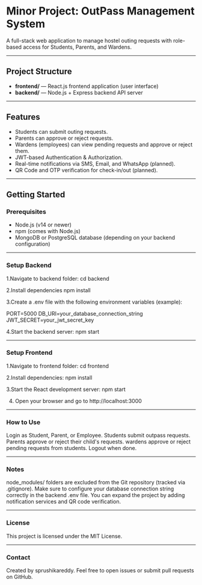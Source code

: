 # Minor Project: OutPass Management System

A full-stack web application to manage hostel outing requests with role-based access for Students, Parents, and Wardens.

---

## Project Structure

- **frontend/** — React.js frontend application (user interface)
- **backend/** — Node.js + Express backend API server

---

## Features

- Students can submit outing requests.
- Parents can approve or reject requests.
- Wardens (employees) can view pending requests and approve or reject them.
- JWT-based Authentication & Authorization.
- Real-time notifications via SMS, Email, and WhatsApp (planned).
- QR Code and OTP verification for check-in/out (planned).

---

## Getting Started

### Prerequisites

- Node.js (v14 or newer)
- npm (comes with Node.js)
- MongoDB or PostgreSQL database (depending on your backend configuration)

---

### Setup Backend

1.Navigate to backend folder:
   cd backend
   
2.Install dependencies 
   npm install
   
3.Create a .env file with the following environment variables (example):

  PORT=5000
  DB_URI=your_database_connection_string
  JWT_SECRET=your_jwt_secret_key
  
4.Start the backend server:
   npm start

 ---

 ### Setup Frontend

 1.Navigate to frontend folder:
   cd frontend

 2.Install dependencies:
   npm install  

 3.Start the React development server:
   npm start

4. Open your browser and go to http://localhost:3000

---

### How to Use

Login as Student, Parent, or Employee.
Students submit outpass requests.
Parents approve or reject their child's requests.
wardens approve or reject pending requests from students.
Logout when done.

---

### Notes

node_modules/ folders are excluded from the Git repository (tracked via .gitignore).
Make sure to configure your database connection string correctly in the backend .env file.
You can expand the project by adding notification services and QR code verification.

---

### License

This project is licensed under the MIT License.

---

### Contact

Created by sprushikareddy.
Feel free to open issues or submit pull requests on GitHub.


   
